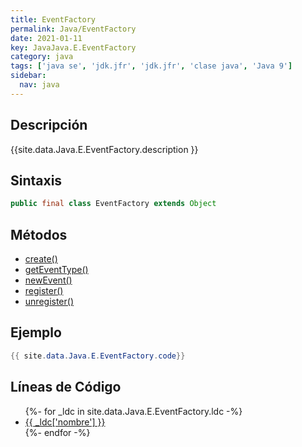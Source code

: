 ```yaml
---
title: EventFactory
permalink: Java/EventFactory
date: 2021-01-11
key: JavaJava.E.EventFactory
category: java
tags: ['java se', 'jdk.jfr', 'jdk.jfr', 'clase java', 'Java 9']
sidebar: 
  nav: java
---
```


## Descripción
{{site.data.Java.E.EventFactory.description }}

## Sintaxis
~~~java
public final class EventFactory extends Object
~~~

## Métodos
* [create()](/Java/EventFactory/create)
* [getEventType()](/Java/EventFactory/getEventType)
* [newEvent()](/Java/EventFactory/newEvent)
* [register()](/Java/EventFactory/register)
* [unregister()](/Java/EventFactory/unregister)

## Ejemplo
~~~java
{{ site.data.Java.E.EventFactory.code}}
~~~

## Líneas de Código
<ul>
{%- for _ldc in site.data.Java.E.EventFactory.ldc -%}
   <li>
       <a href="{{_ldc['url'] }}">{{ _ldc['nombre'] }}</a>
   </li>
{%- endfor -%}
</ul>
